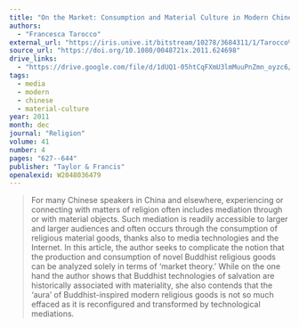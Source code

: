 ```yaml
---
title: "On the Market: Consumption and Material Culture in Modern Chinese Buddhism"
authors:
  - "Francesca Tarocco"
external_url: "https://iris.unive.it/bitstream/10278/3684311/1/Tarocco%20religion.pdf"
source_url: "https://doi.org/10.1080/0048721x.2011.624698"
drive_links:
  - "https://drive.google.com/file/d/1dUQ1-05htCqFXmU3lmMuuPnZmn_oyzc6/view?usp=drivesdk"
tags:
  - media
  - modern
  - chinese
  - material-culture
year: 2011
month: dec
journal: "Religion"
volume: 41
number: 4
pages: "627--644"
publisher: "Taylor & Francis"
openalexid: W2048036479
---
```


> For many Chinese speakers in China and elsewhere, experiencing or connecting with matters of religion often includes mediation through or with material objects.
> Such mediation is readily accessible to larger and larger audiences and often occurs through the consumption of religious material goods, thanks also to media technologies and the Internet.
> In this article, the author seeks to complicate the notion that the production and consumption of novel Buddhist religious goods can be analyzed solely in terms of ‘market theory.’
> While on the one hand the author shows that Buddhist technologies of salvation are historically associated with materiality, she also contends that the ‘aura’ of Buddhist-inspired modern religious goods is not so much effaced as it is reconfigured and transformed by technological mediations.

